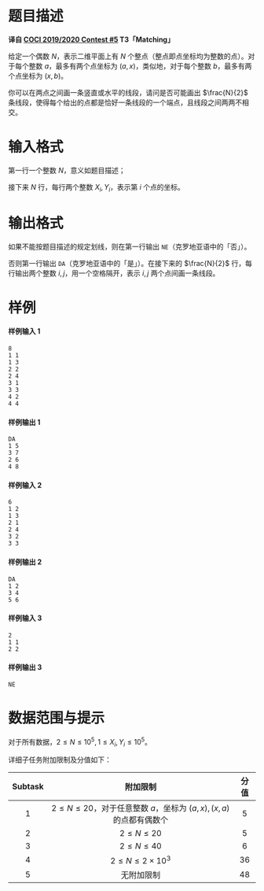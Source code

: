 
# 题目描述

**译自 [COCI 2019/2020 Contest #5](https://hsin.hr/coci/contest5_tasks.pdf) T3「Matching」**

给定一个偶数 $N$，表示二维平面上有 $N$ 个整点（整点即点坐标均为整数的点）。对于每个整数 $a$，最多有两个点坐标为 $(a,x)$，类似地，对于每个整数 $b$，最多有两个点坐标为 $(x,b)$。

你可以在两点之间画一条竖直或水平的线段，请问是否可能画出 $\frac{N}{2}$ 条线段，使得每个给出的点都是恰好一条线段的一个端点，且线段之间两两不相交。

# 输入格式

第一行一个整数 $N$，意义如题目描述；

接下来 $N$ 行，每行两个整数 $X_i,Y_i$，表示第 $i$ 个点的坐标。

# 输出格式

如果不能按题目描述的规定划线，则在第一行输出 `NE`（克罗地亚语中的「否」）。

否则第一行输出 `DA`（克罗地亚语中的「是」）。在接下来的 $\frac{N}{2}$ 行，每行输出两个整数 $i,j$，用一个空格隔开，表示 $i,j$ 两个点间画一条线段。

# 样例

#### 样例输入 1
```plain
8
1 1
1 3
2 2
2 4
3 1
3 3
4 2
4 4
```

#### 样例输出 1
```plain
DA
1 5
3 7
2 6
4 8
```

#### 样例输入 2
```plain
6
1 2
1 3
2 1
2 4
3 2
3 3
```

#### 样例输出 2
```plain
DA
1 2
3 4
5 6
```

#### 样例输入 3
```plain
2
1 1
2 2
```

#### 样例输出 3
```plain
NE
```

# 数据范围与提示

对于所有数据，$2\le N\le 10^5,1\le X_i,Y_i\le 10^5$。

详细子任务附加限制及分值如下：

|Subtask|附加限制|分值|
|:-:|:-:|:-:|
|$1$|$2\le N\le 20$，对于任意整数 $a$，坐标为 $(a,x),(x,a)$ 的点都有偶数个|$5$|
|$2$|$2\le N\le 20$|$5$|
|$3$|$2\le N\le 40$|$6$|
|$4$|$2\le N\le 2\times 10^3$|$36$|
|$5$|无附加限制|$48$|

